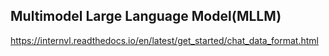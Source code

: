 ## Multimodel Large Language Model(MLLM)

https://internvl.readthedocs.io/en/latest/get_started/chat_data_format.html
